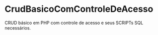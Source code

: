 # CrudBasicoComControleDeAcesso
 CRUD básico em PHP com controle de acesso e seus SCRIPTs SQL necessários.
